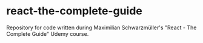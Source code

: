 # react-the-complete-guide
Repository for code written during Maximilian Schwarzmüller's "React - The Complete Guide" Udemy course. 
